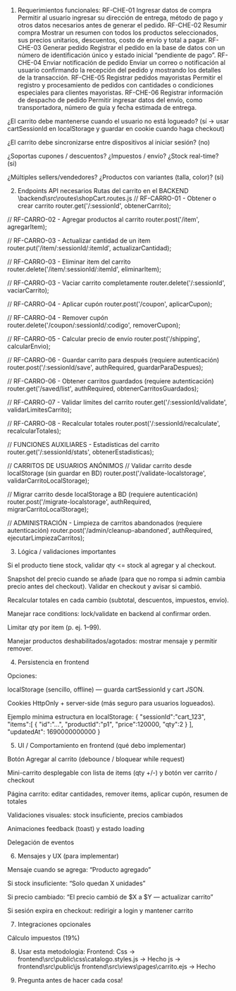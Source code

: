 1) Requerimientos funcionales:
RF-CHE-01	Ingresar datos de compra	Permitir al usuario ingresar su dirección de entrega, método de pago y otros datos necesarios antes de generar el pedido.
RF-CHE-02	Resumir compra	Mostrar un resumen con todos los productos seleccionados, sus precios unitarios, descuentos, costo de envío y total a pagar.
RF-CHE-03	Generar pedido	Registrar el pedido en la base de datos con un número de identificación único y estado inicial “pendiente de pago”.
RF-CHE-04	Enviar notificación de pedido	Enviar un correo o notificación al usuario confirmando la recepción del pedido y mostrando los detalles de la transacción.
RF-CHE-05	Registrar pedidos mayoristas	Permitir el registro y procesamiento de pedidos con cantidades o condiciones especiales para clientes mayoristas.
RF-CHE-06	Registrar información de despacho de pedido	Permitir ingresar datos del envío, como transportadora, número de guía y fecha estimada de entrega.

¿El carrito debe mantenerse cuando el usuario no está logueado? (sí → usar cartSessionId en localStorage y guardar en cookie cuando haga checkout)

¿El carrito debe sincronizarse entre dispositivos al iniciar sesión? (no)

¿Soportas cupones / descuentos? ¿Impuestos / envío? ¿Stock real-time? (si)

¿Múltiples sellers/vendedores? ¿Productos con variantes (talla, color)? (si)


2) Endpoints API necesarios
Rutas del carrito en el BACKEND
\backend\src\routes\shopCart.routes.js
// RF-CARRO-01 - Obtener o crear carrito
router.get('/:sessionId', obtenerCarrito);

// RF-CARRO-02 - Agregar productos al carrito
router.post('/item', agregarItem);

// RF-CARRO-03 - Actualizar cantidad de un item
router.put('/item/:sessionId/:itemId', actualizarCantidad);

// RF-CARRO-03 - Eliminar item del carrito
router.delete('/item/:sessionId/:itemId', eliminarItem);

// RF-CARRO-03 - Vaciar carrito completamente
router.delete('/:sessionId', vaciarCarrito);

// RF-CARRO-04 - Aplicar cupón
router.post('/coupon', aplicarCupon);

// RF-CARRO-04 - Remover cupón
router.delete('/coupon/:sessionId/:codigo', removerCupon);

// RF-CARRO-05 - Calcular precio de envío
router.post('/shipping', calcularEnvio);

// RF-CARRO-06 - Guardar carrito para después (requiere autenticación)
router.post('/:sessionId/save', authRequired, guardarParaDespues);

// RF-CARRO-06 - Obtener carritos guardados (requiere autenticación)
router.get('/saved/list', authRequired, obtenerCarritosGuardados);

// RF-CARRO-07 - Validar límites del carrito
router.get('/:sessionId/validate', validarLimitesCarrito);

// RF-CARRO-08 - Recalcular totales
router.post('/:sessionId/recalculate', recalcularTotales);

// FUNCIONES AUXILIARES - Estadísticas del carrito
router.get('/:sessionId/stats', obtenerEstadisticas);

// CARRITOS DE USUARIOS ANÓNIMOS
// Validar carrito desde localStorage (sin guardar en BD)
router.post('/validate-localstorage', validarCarritoLocalStorage);

// Migrar carrito desde localStorage a BD (requiere autenticación)
router.post('/migrate-localstorage', authRequired, migrarCarritoLocalStorage);

// ADMINISTRACIÓN - Limpieza de carritos abandonados (requiere autenticación)
router.post('/admin/cleanup-abandoned', authRequired, ejecutarLimpiezaCarritos);


3) Lógica / validaciones importantes

Si el producto tiene stock, validar qty <= stock al agregar y al checkout.

Snapshot del precio cuando se añade (para que no rompa si admin cambia precio antes del checkout). Validar en checkout y avisar si cambió.

Recalcular totales en cada cambio (subtotal, descuentos, impuestos, envío).

Manejar race conditions: lock/validate en backend al confirmar orden.

Limitar qty por item (p. ej. 1–99).

Manejar productos deshabilitados/agotados: mostrar mensaje y permitir remover.

4) Persistencia en frontend

Opciones:

localStorage (sencillo, offline) — guarda cartSessionId y cart JSON.

Cookies HttpOnly + server-side (más seguro para usuarios logueados).

Ejemplo mínima estructura en localStorage:
{
  "sessionId":"cart_123",
  "items":[ { "id":"...", "productId":"p1", "price":120000, "qty":2 } ],
  "updatedAt": 1690000000000
}

5) UI / Comportamiento en frontend (qué debo implementar)

Botón Agregar al carrito (debounce / bloquear while request)

Mini-carrito desplegable con lista de items (qty +/-) y botón ver carrito / checkout

Página carrito: editar cantidades, remover items, aplicar cupón, resumen de totales

Validaciones visuales: stock insuficiente, precios cambiados

Animaciones feedback (toast) y estado loading

Delegación de eventos

6) Mensajes y UX (para implementar)

Mensaje cuando se agrega: “Producto agregado”

Si stock insuficiente: “Solo quedan X unidades”

Si precio cambiado: “El precio cambió de $X a $Y — actualizar carrito”

Si sesión expira en checkout: redirigir a login y mantener carrito

7) Integraciones opcionales

Cálculo impuestos (19%)

8) Usar esta metodologia:
Frontend:
Css -> frontend\src\public\css\catalogo.styles.js -> Hecho
js -> frontend\src\public\js
frontend\src\views\pages\carrito.ejs -> Hecho

9) Pregunta antes de hacer cada cosa!